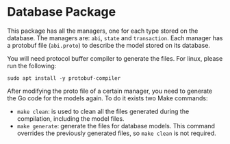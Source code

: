 # Database Package

This package has all the managers, one for each type stored on the database. The managers are: `abi`, `state`
and `transaction`. Each manager has a protobuf file (`abi.proto`) to describe the model stored on its database.

You will need protocol buffer compiler to generate the files. For linux, please run the following:

```shell
sudo apt install -y protobuf-compiler
```

After modifying the proto file of a certain manager, you need to generate the Go code for the models again. To do it
exists two Make commands:

- `make clean`: is used to clean all the files generated during the compilation, including the model files.
- `make generate`: generate the files for database models. This command overrides the previously generated files,
  so `make clean` is not required.

